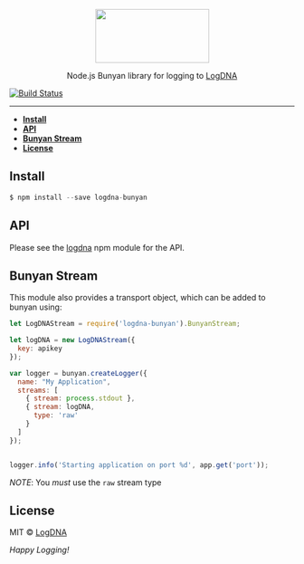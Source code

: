 <p align="center">
  <a href="https://app.logdna.com">
    <img height="95" width="201" src="https://raw.githubusercontent.com/logdna/artwork/master/logo%2Bnode.png">
  </a>
  <p align="center">Node.js Bunyan library for logging to <a href="https://app.logdna.com">LogDNA</a></p>
</p>

[![Build Status](https://travis-ci.org/logdna/logdna-bunyan.svg?branch=master)](https://travis-ci.org/logdna/logdna-bunyan)

---

* **[Install](#install)**
* **[API](#api)**
* **[Bunyan Stream](#bunyan-stream)**
* **[License](#license)**


## Install

```javascript
$ npm install --save logdna-bunyan
```

## API

Please see the [logdna](https://github.com/logdna/nodejs/) npm module for the API.

## Bunyan Stream

This module also provides a transport object, which can be added to bunyan using:

```javascript
let LogDNAStream = require('logdna-bunyan').BunyanStream;

let logDNA = new LogDNAStream({
  key: apikey
});

var logger = bunyan.createLogger({
  name: "My Application",
  streams: [
  	{ stream: process.stdout },
    { stream: logDNA,
      type: 'raw'
    }
  ]
});


logger.info('Starting application on port %d', app.get('port'));
```

*NOTE*: You _must_ use the `raw` stream type

## License

MIT © [LogDNA](https://logdna.com/)

*Happy Logging!*
